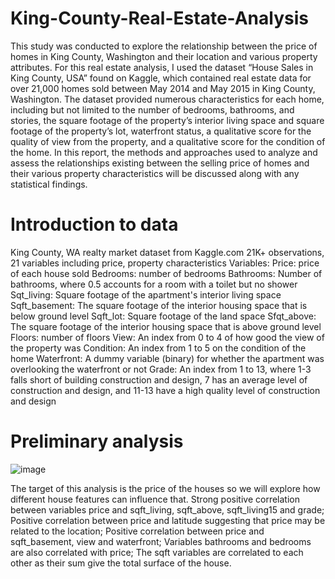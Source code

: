 # King-County-Real-Estate-Analysis

This study was conducted to explore the relationship between the price of homes in
King County, Washington and their location and various property attributes. For this real estate
analysis, I used the dataset “House Sales in King County, USA” found on Kaggle, which
contained real estate data for over 21,000 homes sold between May 2014 and May 2015 in
King County, Washington. The dataset provided numerous characteristics for each home,
including but not limited to the number of bedrooms, bathrooms, and stories, the square footage
of the property’s interior living space and square footage of the property’s lot, waterfront status,
a qualitative score for the quality of view from the property, and a qualitative score for the
condition of the home. In this report, the methods and approaches used to
analyze and assess the relationships existing between the selling price of homes and their
various property characteristics will be discussed along with any statistical findings. 

# Introduction to data

King County, WA realty market dataset from Kaggle.com
21K+ observations, 21 variables including price, property characteristics
Variables:
Price: price of each house sold
Bedrooms: number of bedrooms
Bathrooms: Number of bathrooms, where 0.5 accounts for a room with a toilet but no shower
Sqt_living: Square footage of the apartment's interior living space
Sqft_basement: The square footage of the interior housing space that is below ground level
Sqft_lot: Square footage of the land space
Sfqt_above: The square footage of the interior housing space that is above ground level
Floors: number of floors
View: An index from 0 to 4 of how good the view of the property was
Condition: An index from 1 to 5 on the condition of the home 
Waterfront:  A dummy variable (binary) for whether the apartment was overlooking the waterfront or not
Grade: An index from 1 to 13, where 1-3 falls short of building construction and design, 7 has an average level of construction and design, and 11-13 have a high quality level of construction and design

# Preliminary analysis

![image](https://github.com/ambroso0/King-County-Real-Estate-Analysis/assets/38117605/027dd318-6db7-465c-9b44-14edf27637ce)

The target of this analysis is the price of the houses so we will explore how different house features can influence that. 
Strong positive correlation between variables price and sqft_living, sqft_above, sqft_living15 and grade; 
Positive correlation between price and latitude suggesting that price may be related to the location;
Positive correlation between price and sqft_basement, view and waterfront;
Variables bathrooms and bedrooms are also correlated with price;
The sqft variables are correlated to each other as their sum give the total surface of the house.   

